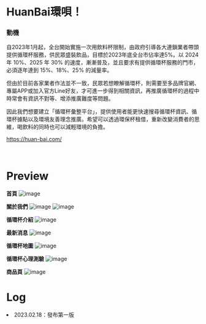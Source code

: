 <h1>HuanBai環唄！</h1>

<h3>動機</h3>
<p>自2023年1月起，全台開始實施一次用飲料杯限制，由政府引導各大連鎖業者帶頭提供循環杯服務，供民眾盛裝飲品，目標於2023年底全台市佔率達5%。以 2024 年 10%、2025 年 30% 的速度，漸漸普及，並且要求有提供循環杯服務的門市，必須逐年達到 15%、18%、25% 的減量率。

但由於目前各家業者作法並不一致，民眾若想瞭解循環杯，則需要至多品牌官網、專屬APP或加入官方Line好友，才可進一步得到相關資訊，再推廣循環杯的過程中時常會有資訊不對等、增添推廣難度等問題。

因此我們想要建立「循環杯彙整平台」，提供使用者能更快速搜尋循環杯資訊、循環杯據點以及環境友善理念推廣。希望可以透過環保杯租借，重新改變消費者的思維，喝飲料的同時也可以減輕環境的負擔。
</p>

https://huan-bai.com/

<ht/>
<br/>
<h1>Preview</h1>

<b>首頁</b>
![image](https://github.com/ZarkHuang/Huanbai/blob/main/public/img/github/1.%E4%B8%BB%E9%A0%81.png)

<b>關於我們</b>
![image](https://github.com/ZarkHuang/Huanbai/blob/main/public/img/github/2.%E9%97%9C%E6%96%BC%E6%88%91%E5%80%91.png)
![image](https://github.com/ZarkHuang/Huanbai/blob/main/public/img/github/2.%E9%97%9C%E6%96%BC%E6%88%91%E5%80%912.png)

<b>循環杯介紹</b>
![image](https://github.com/ZarkHuang/Huanbai/blob/main/public/img/github/4.%E9%97%9C%E6%96%BC%E5%BE%AA%E7%92%B0%E6%9D%AF.png)

<b>最新消息</b>
![image](https://github.com/ZarkHuang/Huanbai/blob/main/public/img/github/5.%E6%9C%80%E6%96%B0%E6%B6%88%E6%81%AF.png)

<b>循環杯地圖</b>
![image](https://github.com/ZarkHuang/Huanbai/blob/main/public/img/github/7.%E5%BE%AA%E7%92%B0%E6%9D%AF%E5%9C%B0%E5%9C%96.png)

<b>循環杯心理測驗</b>
![image](https://github.com/ZarkHuang/Huanbai/blob/main/public/img/github/9.%E5%BF%83%E7%90%86%E6%B8%AC%E9%A9%97.png)

<b>商品頁</b>
![image](https://github.com/ZarkHuang/Huanbai/blob/main/public/img/github/10.%E5%95%86%E5%93%81%E9%A0%81.png)


<h1>Log</h1>
<li>2023.02.18：發布第一版</li>


